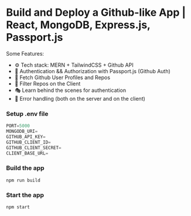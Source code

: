 # Build and Deploy a Github-like App | React, MongoDB, Express.js, Passport.js

Some Features:

-   ⚙️ Tech stack: MERN + TailwindCSS + Github API
-   🔑 Authentication && Authorization with Passport.js (Github Auth)
-   👾 Fetch Github User Profiles and Repos
-   🚀 Filter Repos on the Client
-   🎭 Learn behind the scenes for authentication
-   🐛 Error handling (both on the server and on the client)
  


### Setup .env file

```js
PORT=5000
MONGODB_URI=
GITHUB_API_KEY=
GITHUB_CLIENT_ID=
GITHUB_CLIENT_SECRET=
CLIENT_BASE_URL=
```



### Build the app

```shell
npm run build
```

### Start the app

```shell
npm start
```